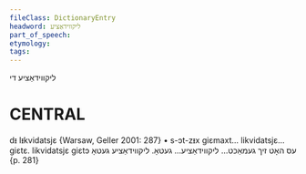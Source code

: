 ```yaml
---
fileClass: DictionaryEntry
headword: ליקווידאַציע
part_of_speech: 
etymology: 
tags: 
---
```

ליקווידאַציע
די

CENTRAL
========

dᵻ lᵻkvidatsjɛ {Warsaw, Geller 2001:  287}
	•	s-ɔt-zᵻx giɛmaxt... likvidatsjɛ... giɛtɛ. likvidatsjɛ giɛtɔ עס האָט זיך געמאַכט... ליקווידאַציע... געטאָ. ליקווידאַציע געטאָ {p.  281}

